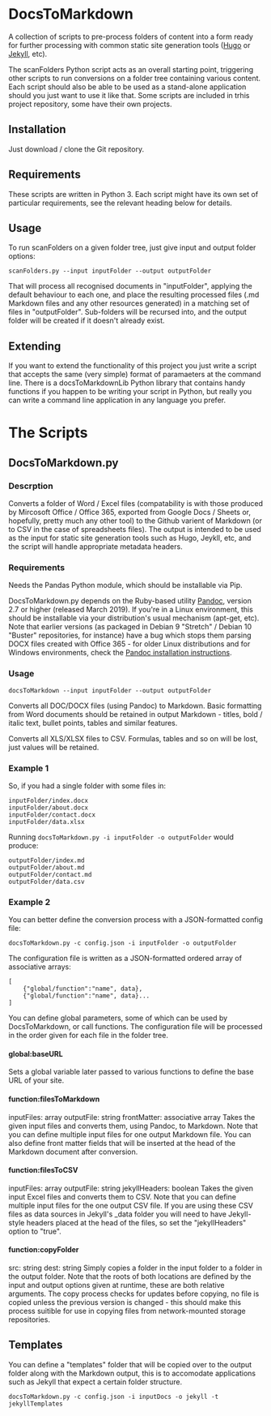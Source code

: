 # DocsToMarkdown
A collection of scripts to pre-process folders of content into a form ready for further processing with common static site generation tools ([Hugo](https://gohugo.io/) or [Jekyll](https://jekyllrb.com/), etc).

The scanFolders Python script acts as an overall starting point, triggering other scripts to run conversions on a folder tree containing various content. Each script should also be able to be used as a stand-alone application should you just want to use it like that. Some scripts are included in trhis project repository, some have their own projects.

## Installation
Just download / clone the Git repository.

## Requirements
These scripts are written in Python 3. Each script might have its own set of particular requirements, see the relevant heading below for details.

## Usage
To run scanFolders on a given folder tree, just give input and output folder options:

```
scanFolders.py --input inputFolder --output outputFolder
```

That will process all recognised documents in "inputFolder", applying the default behaviour to each one, and place the resulting processed files (.md Markdown files and any other resources generated) in a matching set of files in "outputFolder". Sub-folders will be recursed into, and the output folder will be created if it doesn't already exist.

## Extending

If you want to extend the functionality of this project you just write a script that accepts the same (very simple) format of paramaeters at the command line. There is a docsToMarkdownLib Python library that contains handy functions if you happen to be writing your script in Python, but really you can write a command line application in any language you prefer.




# The Scripts

## DocsToMarkdown.py

### Descrption
Converts a folder of Word / Excel files (compatability is with those produced by Mircosoft Office / Office 365, exported from Google Docs / Sheets or, hopefully, pretty much any other tool) to the Github varient of Markdown (or to CSV in the case of spreadsheets files). The output is intended to be used as the input for static site generation tools such as Hugo, Jeykll, etc, and the script will handle appropriate metadata headers.

### Requirements
Needs the Pandas Python module, which should be installable via Pip.

DocsToMarkdown.py depends on the Ruby-based utility [Pandoc](https://pandoc.org/), version 2.7 or higher (released March 2019). If you're in a Linux environment, this should be installable via your distribution's usual mechanism (apt-get, etc). Note that earlier versions (as packaged in Debian 9 "Stretch" / Debian 10 "Buster" repositories, for instance) have a bug which stops them parsing DOCX files created with Office 365 - for older Linux distributions and for Windows environments, check the [Pandoc installation instructions](https://pandoc.org/installing.html).

### Usage

```
docsToMarkdown --input inputFolder --output outputFolder
```

Converts all DOC/DOCX files (using Pandoc) to Markdown. Basic formatting from Word documents should be retained in output Markdown - titles, bold / italic text, bullet points, tables and similar features.

Converts all XLS/XLSX files to CSV. Formulas, tables and so on will be lost, just values will be retained.

### Example 1
So, if you had a single folder with some files in:

```
inputFolder/index.docx
inputFolder/about.docx
inputFolder/contact.docx
inputFolder/data.xlsx
```

Running ``docsToMarkdown.py -i inputFolder -o outputFolder`` would produce:

```
outputFolder/index.md
outputFolder/about.md
outputFolder/contact.md
outputFolder/data.csv
```

### Example 2
You can better define the conversion process with a JSON-formatted config file:

```
docsToMarkdown.py -c config.json -i inputFolder -o outputFolder
```

The configuration file is written as a JSON-formatted ordered array of associative arrays:

```
[
    {"global/function":"name", data},
    {"global/function":"name", data}...
]
```

You can define global parameters, some of which can be used by DocsToMarkdown, or call functions. The configuration file will be processed in the order given for each file in the folder tree.

#### global:baseURL
Sets a global variable later passed to various functions to define the base URL of your site.

#### function:filesToMarkdown
inputFiles: array
outputFile: string
frontMatter: associative array
Takes the given input files and converts them, using Pandoc, to Markdown. Note that you can define multiple input files for one output Markdown file. You can also define front matter fields that will be inserted at the head of the Markdown document after conversion.

#### function:filesToCSV
inputFiles: array
outputFile: string
jekyllHeaders: boolean
Takes the given input Excel files and converts them to CSV. Note that you can define multiple input files for the one output CSV file. If you are using these CSV files as data sources in Jekyll's \_data folder you will need to have Jekyll-style headers placed at the head of the files, so set the "jekyllHeaders" option to "true".

#### function:copyFolder
src: string
dest: string
Simply copies a folder in the input folder to a folder in the output folder. Note that the roots of both locations are defined by the input and output options given at runtime, these are both relative arguments. The copy process checks for updates before copying, no file is copied unless the previous version is changed - this should make this process suitible for use in copying files from network-mounted storage repositories.

## Templates
You can define a "templates" folder that will be copied over to the output folder along with the Markdown output, this is to accomodate applications such as Jekyll that expect a certain folder structure.

```
docsToMarkdown.py -c config.json -i inputDocs -o jekyll -t jekyllTemplates
```
